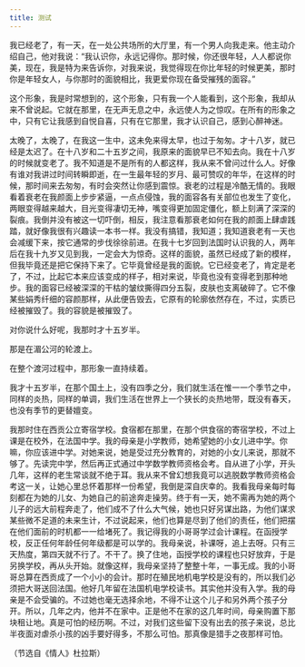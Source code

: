 ```yaml
---
title: 测试
---
```


我已经老了，有一天，在一处公共场所的大厅里，有一个男人向我走来。他主动介绍自己，他对我说：“我认识你，永远记得你。那时候，你还很年轻，人人都说你美，现在，我是特为来告诉你，对我来说，我觉得现在你比年轻的时候更美，那时你是年轻女人，与你那时的面貌相比，我更爱你现在备受摧残的面容。”

这个形象，我是时常想到的，这个形象，只有我一个人能看到，这个形象，我却从来不曾说起。它就在那里，在无声无息之中，永远使人为之惊叹。在所有的形象之中，只有它让我感到自悦自喜，只有在它那里，我才认识自己，感到心醉神迷。

太晚了，太晚了，在我这一生中，这未免来得太早，也过于匆匆。才十八岁，就已经是太迟了。在十八岁和二十五岁之间，我原来的面貌早已不知去向。我在十八岁的时候就变老了。我不知道是不是所有的人都这样，我从来不曾问过什么人。好像有谁对我讲过时间转瞬即逝，在一生最年轻的岁月、最可赞叹的年华，在这样的时候，那时间来去匆匆，有时会突然让你感到震惊。衰老的过程是冷酷无情的。我眼看着衰老在我颜面上步步紧逼，一点点侵蚀，我的面容各有关部位也发生了变化，两眼变得越来越大，目光变得凄切无神，嘴变得更加固定僵化，额上刻满了深深的裂痕。我倒并没有被这一切吓倒，相反，我注意看那衰老如何在我的颜面上肆虐践踏，就好像我很有兴趣读一本书一样。我没有搞错，我知道；我知道衰老有一天也会减缓下来，按它通常的步伐徐徐前进。在我十七岁回到法国时认识我的人，两年后在我十九岁又见到我，一定会大为惊奇。这样的面貌，虽然已经成了新的模样，但我毕竟还是把它保持下来了。它毕竟曾经是我的面貌。它已经变老了，肯定是老了，不过，比起它本来应该变成的样子，相对来说，毕竟也没有变得老到那种地步。我的面容已经被深深的干枯的皱纹撕得四分五裂，皮肤也支离破碎了。它不像某些娟秀纤细的容颜那样，从此便告毁去，它原有的轮廓依然存在，不过，实质已经被摧毁了。我的容貌是被摧毁了。

对你说什么好呢，我那时才十五岁半。

那是在湄公河的轮渡上。

在整个渡河过程中，那形象一直持续着。

我才十五岁半，在那个国土上，没有四季之分，我们就生活在惟一一个季节之中，同样的炎热，同样的单调，我们生活在世界上一个狭长的炎热地带，既没有春天，也没有季节的更替嬗变。

我那时住在西贡公立寄宿学校。食宿都在那里，在那个供食宿的寄宿学校，不过上课是在校外，在法国中学。我的母亲是小学教师，她希望她的小女儿进中学。你嘛，你应该进中学。对她来说，她是受过充分教育的，对她的小女儿来说，那就不够了。先读完中学，然后再正式通过中学数学教师资格会考。自从进了小学，开头几年，这样的老生常谈就不绝于耳。我从来不曾幻想我竟可以逃脱数学教师资格会考这一关，让她心里总怀着那样一份希望，我倒是深自庆幸的。我看我母亲每时每刻都在为她的儿女、为她自己的前途奔走操劳。终于有一天，她不需再为她的两个儿子的远大前程奔走了，他们成不了什么大气候，她也只好另谋出路，为他们谋求某些微不足道的未来生计，不过说起来，他们也算是尽到了他们的责任，他们把摆在他们面前的时机都一一给堵死了。我记得我的小哥哥学过会计课程。在函授学校，反正任何年龄任何年级都是可以学的。我母亲说，补课呀，追上去呀。只有三天热度，第四天就不行了。不干了。换了住地，函授学校的课程也只好放弃，于是另换学校，再从头开始。就像这样，我母亲坚持了整整十年，一事无成。我的小哥哥总算在西贡成了一个小小的会计。那时在殖民地机电学校是没有的，所以我们必须把大哥送回法国。他好几年留在法国机电学校读书。其实他并没有入学。我的母亲是不会受骗的。不过她也毫无选择余地，不得不让这个儿子和另外两个孩子分开。所以，几年之内，他并不在家中。正是他不在家的这几年时间，母亲购置下那块租让地。真是可怕的经历啊。不过，对我们这些留下没有出去的孩子来说，总比半夜面对虐杀小孩的凶手要好得多，不那么可怕。那真像是猎手之夜那样可怕。

（节选自《情人》杜拉斯）